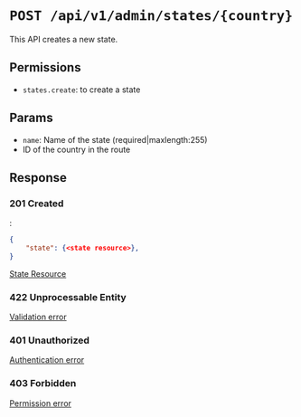 # `POST /api/v1/admin/states/{country}`
This API creates a new state.


## Permissions

- `states.create`: to create a state

## Params

- `name`: Name of the state (required|maxlength:255)
- ID of the country in the route

## Response

### 201 Created
:
```json
{
    "state": {<state resource>},
}
```

[State Resource](../../resources/state.md)

### 422 Unprocessable Entity
 [Validation error](../../validation-errors.md)

### 401 Unauthorized
 [Authentication error](../../authentication-errors.md)

### 403 Forbidden
 [Permission error](../../permission-errors.md)
